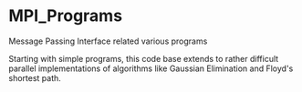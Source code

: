 # MPI_Programs

Message Passing Interface related various programs

Starting with simple programs, this code base extends to rather difficult parallel implementations of algorithms like Gaussian Elimination and Floyd's shortest path.
